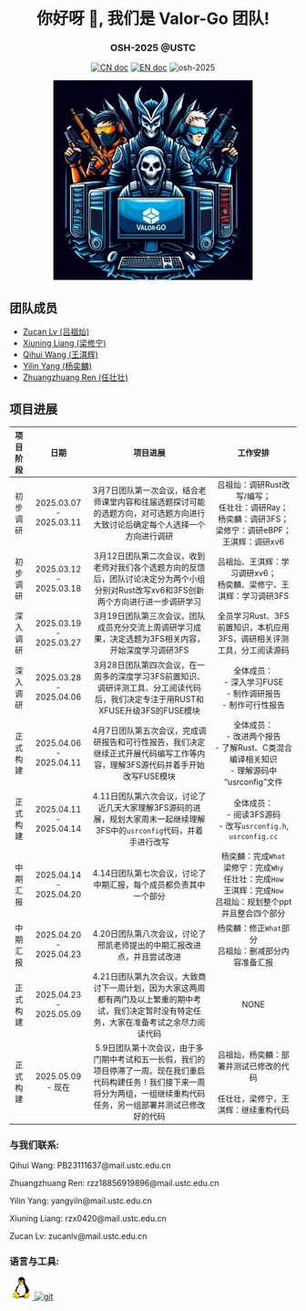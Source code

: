 <h1 align="center">你好呀 👋, 我们是 Valor-Go 团队! </h1>
<h3 align="center">OSH-2025 @USTC</h3>

<p align="center">
<a href="./README_CN.md"><img src="https://img.shields.io/badge/文档-中文版-blue.svg" alt="CN doc"></a>
<a href="./README.md"><img src="https://img.shields.io/badge/document-English-blue.svg" alt="EN doc"></a>
<img src="https://komarev.com/ghpvc/?username=osh-2025&label=Profile%20views&color=0e75b6&style=flat" alt="osh-2025" />
</p>

<p align="center">
<img src="./pictures/team_logo.jpg" alt="Team logo" width="350">
</p>


## 团队成员
+ [Zucan Lv (吕祖灿)](https://github.com/zucanlv)
+ [Xiuning Liang (梁修宁)](https://github.com/rzx0420)
+ [Qihui Wang (王淇辉)](https://github.com/discrete-create)
+ [Yilin Yang (杨奕麟)](https://github.com/Alexyang1097)
+ [Zhuangzhuang Ren (任壮壮)](https://github.com/Renzz-ustc)

## 项目进展
|项目阶段 |日期 |项目进展 |工作安排|
|:----:|:----:|:----:|:----:|
|初步调研|2025.03.07 - 2025.03.11|3月7日团队第一次会议，结合老师课堂内容和往届选题探讨可能的选题方向，对可选题方向进行大致讨论后确定每个人选择一个方向进行调研|吕祖灿：调研Rust改写/编写；<br>任壮壮：调研Ray；<br>杨奕麟：调研3FS；<br>梁修宁：调研eBPF；<br>王淇辉：调研xv6|
|初步调研|2025.03.12 - 2025.03.18|3月12日团队第二次会议，收到老师对我们各个选题方向的反馈后，团队讨论决定分为两个小组分别对Rust改写xv6和3FS创新两个方向进行进一步调研学习|吕祖灿、王淇辉：学习调研xv6；<br>杨奕麟、梁修宁、王淇辉：学习调研3FS|
|深入调研|2025.03.19 - 2025.03.27|3月19日团队第三次会议，团队成员充分交流上周调研学习成果，决定选题为3FS相关内容，开始深度学习调研3FS|全员学习Rust、3FS前置知识，本机应用3FS，调研相关评测工具，分工阅读源码|
|深入调研|2025.03.28 - 2025.04.06| 3月28日团队第四次会议，在一周多的深度学习3FS前置知识、调研评测工具、分工阅读代码后，我们决定专注于用RUST和XFUSE升级3FS的FUSE模块| 全体成员：<br>- 深入学习FUSE <br>- 制作调研报告 <br>- 制作可行性报告
| 正式构建|2025.04.06 - 2025.04.11| 4月7日团队第五次会议，完成调研报告和可行性报告，我们决定继续正式开展代码编写工作等内容，理解3FS源代码并着手开始改写FUSE模块 | 全体成员：<br>- 改进两个报告 <br>- 了解Rust、C类混合编译相关知识 <br>- 理解源码中<br>“usrconfig”文件
| 正式构建|2025.04.11 - 2025.04.14| 4.11日团队第六次会议，讨论了近几天大家理解3FS源码的进展，规划大家周末一起继续理解3FS中的`usrconfig`代码，并着手进行改写| 全体成员：<br> - 阅读3FS源码 <br> - 改写`usrconfig.h`, `usrconfig.cc`|
| 中期汇报|2025.04.14 - 2025.04.20| 4.14日团队第七次会议，讨论了中期汇报，每个成员都负责其中一个部分| 杨奕麟：完成`What`<br> 梁修宁：完成`Why` <br> 任壮壮：完成`How`<br> 王淇辉：完成`Now` <br> 吕祖灿：规划整个ppt并且整合四个部分|
| 中期汇报|2025.04.20 - 2025.04.23| 4.20日团队第八次会议，讨论了邢凯老师提出的中期汇报改进点，并且尝试改进| 杨奕麟：修正`What`部分 <br> 吕祖灿：删减部分内容准备汇报|
| 正式构建|2025.04.23 - 2025.05.09| 4.21日团队第九次会议，大致商讨下一周计划，因为大家这两周都有两门及以上繁重的期中考试，我们决定暂时没有特定任务，大家在准备考试之余尽力阅读代码| NONE|
| 正式构建|2025.05.09 - 现在| 5.9日团队第十次会议，由于多门期中考试和五一长假，我们的项目停滞了一周。现在我们重启代码构建任务！我们接下来一周将分为两组，一组继续重构代码任务，另一组部署并测试已修改好的代码| 吕祖灿，杨奕麟：部署并测试已修改的代码 <br><br> 任壮壮，梁修宁，王淇辉：继续重构代码|

<h3 align="left">与我们联系:</h3>
<p align="left">Qihui Wang: PB23111637@mail.ustc.edu.cn</p>
<p align="left">Zhuangzhuang Ren: rzz18856919896@mail.ustc.edu.cn</p>
<p align="left">Yilin Yang: yangyiln@mail.ustc.edu.cn</p>
<p align="left">Xiuning Liang: rzx0420@mail.ustc.edu.cn</p>
<p align="left">Zucan Lv: zucanlv@mail.ustc.edu.cn</p>


<h3 align="left">语言与工具:</h3>
<p align="left">  <a href="https://www.linux.org/" target="_blank" rel="noreferrer"> <img src="https://raw.githubusercontent.com/devicons/devicon/master/icons/linux/linux-original.svg" alt="linux" width="40" height="40"/> </a> <a href="https://git-scm.com/" target="_blank" rel="noreferrer"> <img src="https://www.vectorlogo.zone/logos/git-scm/git-scm-icon.svg" alt="git" width="40" height="40"/> 

